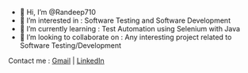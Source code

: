 - 👋 Hi, I’m @Randeep710
- 👀 I’m interested in : Software Testing and Software Development
- 🌱 I’m currently learning : Test Automation using Selenium with Java
- 💞️ I’m looking to collaborate on : Any interesting project related to Software Testing/Development
<!---
- 📫 How to reach me ...
--->

<!---
Randeep710/Randeep710 is a ✨ special ✨ repository because its `README.md` (this file) appears on your GitHub profile.
You can click the Preview link to take a look at your changes.
--->

Contact me :
[Gmail](randeep.c7@gmail.com) | [LinkedIn](https:www.linkedin.com/in/randeep-choudhury-9534b8119)
